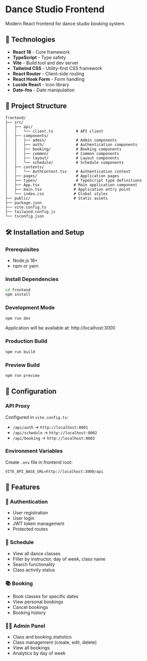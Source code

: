 # Dance Studio Frontend

Modern React frontend for dance studio booking system.

## 🚀 Technologies

- **React 18** - Core framework
- **TypeScript** - Type safety
- **Vite** - Build tool and dev server
- **Tailwind CSS** - Utility-first CSS framework
- **React Router** - Client-side routing
- **React Hook Form** - Form handling
- **Lucide React** - Icon library
- **Date-fns** - Date manipulation

## 📁 Project Structure

```
frontend/
├── src/
│   ├── api/
│   │   └── client.ts          # API client
│   ├── components/
│   │   ├── admin/             # Admin components
│   │   ├── auth/              # Authentication components
│   │   ├── booking/           # Booking components
│   │   ├── common/            # Common components
│   │   ├── layout/            # Layout components
│   │   └── schedule/          # Schedule components
│   ├── contexts/
│   │   └── AuthContext.tsx    # Authentication context
│   ├── pages/                 # Application pages
│   ├── types/                 # TypeScript type definitions
│   ├── App.tsx               # Main application component
│   ├── main.tsx              # Application entry point
│   └── index.css             # Global styles
├── public/                   # Static assets
├── package.json
├── vite.config.ts
├── tailwind.config.js
└── tsconfig.json
```

## 🛠️ Installation and Setup

### Prerequisites

- Node.js 18+
- npm or yarn

### Install Dependencies

```bash
cd frontend
npm install
```

### Development Mode

```bash
npm run dev
```

Application will be available at: http://localhost:3000

### Production Build

```bash
npm run build
```

### Preview Build

```bash
npm run preview
```

## 🔧 Configuration

### API Proxy

Configured in `vite.config.ts`:

- `/api/auth` → `http://localhost:8001`
- `/api/schedule` → `http://localhost:8002`
- `/api/booking` → `http://localhost:8003`

### Environment Variables

Create `.env` file in frontend root:

```env
VITE_API_BASE_URL=http://localhost:3000/api
```

## 📱 Features

### 🔐 Authentication

- User registration
- User login
- JWT token management
- Protected routes

### 📅 Schedule

- View all dance classes
- Filter by instructor, day of week, class name
- Search functionality
- Class activity status

### 📚 Booking

- Book classes for specific dates
- View personal bookings
- Cancel bookings
- Booking history

### 👨‍💼 Admin Panel

- Class and booking statistics
- Class management (create, edit, delete)
- View all bookings
- Analytics by day of week

